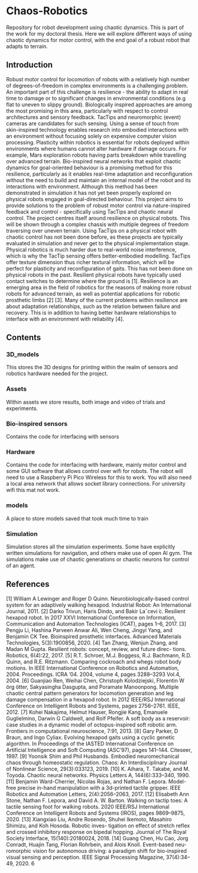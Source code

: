 # Chaos-Robotics
Repository for robot development using chaotic dynamics. This is part of the work for my doctoral thesis. Here we will explore different ways of using chaotic dynamics for motor control, with the end goal of a robust robot that adapts to terrain.

## Introduction
Robust motor control for locomotion of robots with a relatively high number of degrees-of-freedom in complex
environments is a challenging problem. An important part of this challenge is resilience - the ability to adapt in real time to damage or to significant changes in environmental conditions (e.g flat to uneven to slippy ground). Biologically inspired approaches are among the most promising in this area, particularly with respect to control architectures and sensory feedback.
TacTips and neuromorphic (event) cameras are candidates for such sensing. Using a sense of touch from
skin-inspired technology enables research into embodied interactions with an environment without focusing
solely on expensive computer vision processing. Plasticity within robotics is essential for robots deployed
within environments where humans cannot alter hardware if damage occurs. For example, Mars exploration
robots having parts breakdown while travelling over advanced terrain. Bio-inspired neural networks that
exploit chaotic dynamics for goal-oriented behaviour is a promising method for this resilience, particularly as it enables real-time adaptation and reconfiguration without the need to build and maintain an internal model of the robot and its interactions with environment. Although this method has been demonstrated in simulation it has not yet been properly explored on physical robots engaged in goal-directed behaviour.
This project aims to provide solutions to the problem of robust motor control via nature-inspired feedback
and control - specifically using TacTips and chaotic neural control. The project centres itself around resilience on physical robots. This will be shown through a complex chassis with multiple degrees of freedom traversing over uneven terrain.
Using TacTips on a physical robot with chaotic control has not been done before, as these projects are
typically evaluated in simulation and never get to the physical implementation stage. Physical robotics is
much harder due to real-world noise interference, which is why the TacTip sensing offers better-embodied
modelling. TacTips offer texture dimension thus richer textural information, which will be perfect for plasticity and reconfiguration of gaits. This has not been done on physical robots in the past. Resilient physical robots have typically used contact switches to determine where the ground is [1].
Resilience is an emerging area in the field of robotics for the reasons of making more robust robots
for advanced terrain, as well as potential applications for robotic prosthetic limbs [2] [3]. Many of the
current problems within resilience are about adaptation relationships, such as the relation between failure
and recovery. This is in addition to having better hardware relationships to interface with an environment
with reliability [4].

## Contents

### 3D_models
This stores the 3D designs for printing within the realm of sensors and robotics hardware needed for the project.
### Assets
Within assets we store results, both image and video of trials and experiments.
### Bio-inspired sensors
Contains the code for interfacing with sensors
### Hardware
Contains the code for interfacing with hardware, mainly motor control and some GUI software that allows control over wifi for robots. The robot will need to use a Raspberry Pi Pico Wireless for this to work. You will also need a local area network that allows socket library connections. For university wifi this mat not work.
### models
A place to store models saved that took much time to train
### Simulation
Simulation stores all the simulation experiments. Some have explicitly written simulations for navigation, and others make use of open AI gym. The simulations make use of chaotic generations or chaotic neurons for control of an agent. 
## References
[1] William A Lewinger and Roger D Quinn. Neurobiologically-based control system for an adaptively
walking hexapod. Industrial Robot: An International Journal, 2011.
[2] Darko Trivun, Haris Dindo, and Bakir Laˇcevi ́c. Resilient hexapod robot. In 2017 XXVI International
Conference on Information, Communication and Automation Technologies (ICAT), pages 1–6, 2017.
[3] Pengju Li, Hashina Parveen Anwar Ali, Wen Cheng, Jingyi Yang, and Benjamin CK Tee. Bioinspired
prosthetic interfaces. Advanced Materials Technologies, 5(3):1900856, 2020.
[4] Tan Zhang, Wenjun Zhang, and Madan M Gupta. Resilient robots: concept, review, and future direc-
tions. Robotics, 6(4):22, 2017.
[5] R.T. Schroer, M.J. Boggess, R.J. Bachmann, R.D. Quinn, and R.E. Ritzmann. Comparing cockroach
and whegs robot body motions. In IEEE International Conference on Robotics and Automation, 2004.
Proceedings. ICRA ’04. 2004, volume 4, pages 3288–3293 Vol.4, 2004.
[6] Guanjiao Ren, Weihai Chen, Christoph Kolodziejski, Florentin W ̈org ̈otter, Sakyasingha Dasgupta, and
Poramate Manoonpong. Multiple chaotic central pattern generators for locomotion generation and leg
damage compensation in a hexapod robot. In 2012 IEEE/RSJ International Conference on Intelligent
Robots and Systems, pages 2756–2761. IEEE, 2012.
[7] Kohei Nakajima, Helmut Hauser, Rongjie Kang, Emanuele Guglielmino, Darwin G Caldwell, and Rolf
Pfeifer. A soft body as a reservoir: case studies in a dynamic model of octopus-inspired soft robotic
arm. Frontiers in computational neuroscience, 7:91, 2013.
[8] Gary Parker, D Braun, and Ingo Cyliax. Evolving hexapod gaits using a cyclic genetic algorithm.
In Proceedings of the IASTED International Conference on Artificial Intelligence and Soft Computing
(ASC’97), pages 141–144. Citeseer, 1997.
[9] Yoonsik Shim and Phil Husbands. Embodied neuromechanical chaos through homeostatic regulation.
Chaos: An Interdisciplinary Journal of Nonlinear Science, 29(3):033123, 2019.
[10] K. Aihara, T. Takabe, and M. Toyoda. Chaotic neural networks. Physics Letters A, 144(6):333–340,
1990.
[11] Benjamin Ward-Cherrier, Nicolas Rojas, and Nathan F. Lepora. Model-free precise in-hand manipulation
with a 3d-printed tactile gripper. IEEE Robotics and Automation Letters, 2(4):2056–2063, 2017.
[12] Elisabeth Ann Stone, Nathan F. Lepora, and David A. W. Barton. Walking on tactip toes: A tactile
sensing foot for walking robots. 2020 IEEE/RSJ International Conference on Intelligent Robots and
Systems (IROS), pages 9869–9875, 2020.
[13] Xiangxiao Liu, Andre Rosendo, Shuhei Ikemoto, Masahiro Shimizu, and Koh Hosoda. Robotic inves-
tigation on effect of stretch reflex and crossed inhibitory response on bipedal hopping. Journal of The
Royal Society Interface, 15(140):20180024, 2018.
[14] Guang Chen, Hu Cao, Jorg Conradt, Huajin Tang, Florian Rohrbein, and Alois Knoll. Event-based neu-
romorphic vision for autonomous driving: a paradigm shift for bio-inspired visual sensing and perception.
IEEE Signal Processing Magazine, 37(4):34–49, 2020.
6
